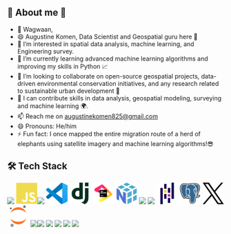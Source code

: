 ##  💫 About me 💫
- 👋 Wagwaan,
- 😄 Augustine Komen, Data Scientist and Geospatial guru here 🤗
- 👀 I’m interested in spatial data analysis, machine learning, and Engineering survey.
- 🌱 I’m currently learning advanced machine learning algorithms and improving my skills in Python 📈
- 💞️ I’m looking to collaborate on open-source geospatial projects, data-driven environmental conservation initiatives, and any research related to sustainable urban development 👥
- 👥 I can contribute skills in data analysis, geospatial modeling, surveying and machine learning 🌍.
- 📫 Reach me on augustinekomen825@gmail.com
- 😄 Pronouns: He/him
- ⚡ Fun fact: I once mapped the entire migration route of a herd of elephants using satellite imagery and machine learning algorithms!😎

## 🛠️ Tech Stack
 
 <img height=50 src="https://cdn.jsdelivr.net/gh/devicons/devicon/icons/python/python-original.svg"/> <img height=50 src="https://github.com/devicons/devicon/blob/master/icons/javascript/javascript-plain.svg" /><img height=50 src="https://cdn.jsdelivr.net/gh/devicons/devicon/icons/github/github-original.svg"/> <img height=50 
src="https://github.com/devicons/devicon/blob/master/icons/vscode/vscode-original.svg" /> <img height=50 
src="https://github.com/devicons/devicon/blob/master/icons/django/django-plain.svg" /> <img height=50 
src="https://github.com/devicons/devicon/blob/master/icons/jetbrains/jetbrains-original.svg" /> <img height=50 
src="https://github.com/devicons/devicon/blob/master/icons/numpy/numpy-original.svg" /> <a href="#"><img src="https://github.com/onemarc/tech-icons/blob/main/icons/tableau-dark.svg" width="50"></a> <a href="#"><img src="https://github.com/onemarc/tech-icons/blob/main/icons/powerbi-white.svg" width="50"></a> <img height=50 
src="https://github.com/devicons/devicon/blob/master/icons/pandas/pandas-original.svg" /> <img height=50 
src="https://github.com/devicons/devicon/blob/master/icons/postgresql/postgresql-original.svg" /> <img height=50 
src="https://github.com/devicons/devicon/blob/master/icons/twitter/twitter-original.svg" /> <img height=50 
src="https://github.com/devicons/devicon/blob/master/icons/jupyter/jupyter-original.svg" /> <img height=50 
src="https://autogis-site.readthedocs.io/en/2019/_images/OSM_logo.png" /><img height=50 
src="https://upload.wikimedia.org/wikipedia/commons/9/91/QGIS_logo_new.svg" /> <img height=50 
src="https://geopandas.org/en/stable/_images/geopandas_logo.png" /> <img height=50 
src="https://earthengine.google.com/static/images/earth-engine-logo.png" /> <img height=50 
src="https://geoplaza.vu.nl/cms/wp-content/uploads/2021/09/Logo_ArcMap_transparent-768x372.png" /> <img height=50 
src="https://raw.githubusercontent.com/marwin1991/profile-technology-icons/refs/heads/main/icons/mysql.png" />
                 
